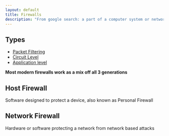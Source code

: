```yaml
---
layout: default
title: Firewalls
description: "From google search: a part of a computer system or network which is designed to block unauthorized access while permitting outward communication."
---
```


## Types

* [Packet Filtering](./packet_filtering.md)
* [Circuit Level](./circuit_level.md)
* [Application level](./application_level.md)

**Most modern firewalls work as a mix off all 3 generations**

## Host Firewall

Software designed to protect a device, also known as Personal Firewall

## Network Firewall

Hardware or software protecting a network from network based attacks